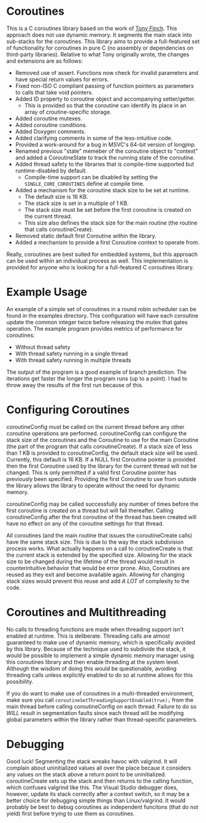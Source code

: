 # Coroutines
This is a C coroutines library based on the work of [Tony Finch](http://www.dotat.at/cgi/git/picoro.git).  This approach does not use dynamic memory.  It segments the main stack into sub-stacks for the coroutines.  This library aims to provide a full-featured set of functionality for coroutines in pure C (no assembly or dependencies on third-party libraries).  Relative to what Tony originally wrote, the changes and extensions are as follows:
* Removed use of assert.  Functions now check for invalid parameters and have special return values for errors.
* Fixed non-ISO C compliant passing of function pointers as parameters to calls that take void pointers.
* Added ID property to coroutine object and accompanying setter/getter.
  * This is provided so that the coroutine can identify its place in an array of croutine-specific storage.
* Added coroutine mutexes.
* Added coroutine conditions.
* Added Doxygen comments.
* Added clarifying comments in some of the less-intuitive code.
* Provided a work-around for a bug in MSVC's 64-bit version of longjmp.
* Renamed previous "state" memeber of the coroutine object to "context" and added a CoroutineState to track the running state of the coroutine.
* Added thread safety to the libraries that is compile-time supported but runtime-disabled by default.
  * Compile-time support can be disabled by setting the `SINGLE_CORE_COROUTINES` define at compile time.
* Added a mechanism for the coroutine stack size to be set at runtime.
  * The default size is 16 KB.
  * The stack size is set in a multiple of 1 KB.
  * The stack size must be set before the first coroutine is created on the current thread.
  * This size also defines the stack size for the main routine (the routine that calls coroutineCreate).
* Removed static default first Coroutine within the library.
* Added a mechanism to provide a first Coroutine context to operate from.

Really, coroutines are best suited for embedded systems, but this approach can be used within an individual process as well.  This implementation is provided for anyone who is looking for a full-featured C coroutines library.

# Example Usage
An example of a simple set of coroutines in a round robin scheduler can be found in the examples directory.  This configuration will have each coroutine update the common integer twice before releasing the mutex that gates operation.  The example program provides metrics of performance for coroutines:
* Without thread safety
* With thread safety running in a single thread
* With thread safety running in multiple threads

The output of the program is a good example of branch prediction.  The iterations get faster the longer the program runs (up to a point).  I had to throw away the results of the first run because of this.

# Configuring Coroutines
coroutineConfig must be called on the current thread before any other coroutine operations are performed.  coroutineConfig can configure the stack size of the coroutines and the Coroutine to use for the main Coroutine (the part of the program that calls coroutineCreate).  If a stack size of less than 1 KB is provided to coroutineConfig, the default stack size will be used.  Currently, this default is 16 KB.  If a NULL first Coroutine pointer is provided then the first Coroutine used by the library for the current thread will not be changed.  This is only permitted if a valid first Coroutine pointer has previously been specified.  Providing the first Coroutine to use from outside the library allows the library to operate without the need for dynamic memory.

coroutineConfig may be called successfully any number of times before the first coroutine is created on a thread but will fail thereafter.  Calling coroutineConfig after the first coroutine of the thread has been created will have no effect on any of the coroutine settings for that thread.

All coroutines (and the main routine that issues the coroutineCreate calls) have the same stack size.  This is due to the way the stack subdivision process works.  What actually happens on a call to coroutineCreate is that the current stack is extended by the specified size.  Allowing for the stack size to be changed during the lifetime of the thread would result in counterintuitive behavior that would be error prone.  Also, Coroutines are reused as they exit and become available again.  Allowing for changing stack sizes would prevent this reuse and add *A LOT* of complexity to the code.

# Coroutines and Multithreading
No calls to threading functions are made when threading support isn't enabled at runtime.  This is deliberate.  Threading calls are almost guaranteed to make use of dynamic memory, which is specifically avoided by this library.  Because of the technique used to subdivide the stack, it would be possible to implement a simple dynamic memory manager using this coroutines library and then enable threading at the system level.  Although the wisdom of doing this would be questionable, avoiding threading calls unless explicitly enabled to do so at runtime allows for this possibility.

If you do want to make use of coroutines in a multi-threaded environment, make sure you call `coroutineSetThreadingSupportEnabled(true);` from the main thread before calling coroutineConfig on each thread.  Failure to do so *WILL* result in segmentation faults since each thread will be modifying global parameters within the library rather than thread-specific parameters.

# Debugging
Good luck!  Segmenting the stack wreaks havoc with valgrind.  It will complain about uninitialized values all over the place becaue it considers any values on the stack above a return point to be uninitialized.  coroutineCreate sets up the stack and then returns to the calling function, which confuses valgrind like this.  The Visual Studio debugger does, however, update its stack correctly after a context switch, so it may be a better choice for debugging simple things than Linux/valgrind.  It would probably be best to debug coroutines as independent funcitons (that do not yield) first before trying to use them as coroutines.
